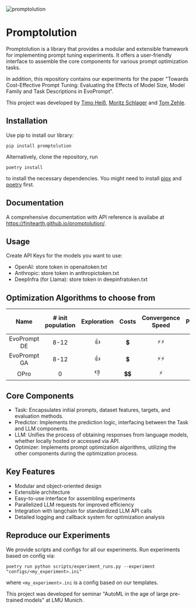 ![promptolution](https://github.com/user-attachments/assets/84c050bd-61a1-4f2e-bc4e-874d9b4a69af)
# Promptolution
Promptolution is a library that provides a modular and extensible framework for implementing prompt tuning experiments. It offers a user-friendly interface to assemble the core components for various prompt optimization tasks.

In addition, this repository contains our experiments for the paper "Towards Cost-Effective Prompt Tuning: Evaluating the Effects of Model Size, Model Family and Task Descriptions in EvoPrompt".

This project was developed by [Timo Heiß](https://www.linkedin.com/in/timo-heiss/), [Moritz Schlager](https://www.linkedin.com/in/moritz-schlager/) and [Tom Zehle](https://www.linkedin.com/in/tom-zehle/).

## Installation

Use pip to install our library:

```
pip install promptolution
```

Alternatively, clone the repository, run

```
poetry install
```

to install the necessary dependencies. You might need to install [pipx](https://pipx.pypa.io/stable/installation/) and [poetry](https://python-poetry.org/docs/) first.

## Documentation

A comprehensive documentation with API reference is availabe at https://finitearth.github.io/promptolution/.

## Usage

Create API Keys for the models you want to use:
- OpenAI: store token in openaitoken.txt
- Anthropic: store token in anthropictoken.txt
- DeepInfra (for Llama): store token in deepinfratoken.txt

## Optimization Algorithms to choose from
| **Name** | **# init population** | **Exploration** | **Costs** | **Convergence Speed** | **Parallelizable** | **Utilizes Failure Cases** |
|:--------:|:---------------------:|:---------------:|:---------:|:---------------------:|:------------------:|:---------------------:|
| EvoPrompt DE | 8-12 | 👍 | 💲 | ⚡⚡ | ✅ | ❌ |
| EvoPrompt GA | 8-12 | 👍 | 💲 | ⚡⚡ | ✅ | ❌ |
| OPro | 0 | 👎 | 💲💲 | ⚡ | ❌ | ❌ |

## Core Components

- Task: Encapsulates initial prompts, dataset features, targets, and evaluation methods.
- Predictor: Implements the prediction logic, interfacing between the Task and LLM components.
- LLM: Unifies the process of obtaining responses from language models, whether locally hosted or accessed via API.
- Optimizer: Implements prompt optimization algorithms, utilizing the other components during the optimization process.

## Key Features

- Modular and object-oriented design
- Extensible architecture
- Easy-to-use interface for assembling experiments
- Parallelized LLM requests for improved efficiency
- Integration with langchain for standardized LLM API calls
- Detailed logging and callback system for optimization analysis

## Reproduce our Experiments

We provide scripts and configs for all our experiments. Run experiments based on config via:

```
poetry run python scripts/experiment_runs.py --experiment "configs/<my_experiment>.ini"
```
where `<my_experiment>.ini` is a config based on our templates.



This project was developed for seminar "AutoML in the age of large pre-trained models" at LMU Munich.
